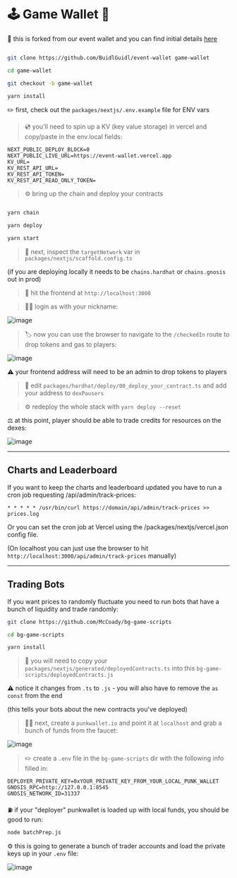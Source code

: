 # 🕹 Game Wallet 💎

🧪 this is forked from our event wallet and you can find initial details [here](https://github.com/BuidlGuidl/event-wallet)

```bash

git clone https://github.com/BuidlGuidl/event-wallet game-wallet

cd game-wallet

git checkout -b game-wallet

yarn install

```

✏️ first, check out the `packages/nextjs/.env.example` file for ENV vars 

> 💿 you'll need to spin up a KV (key value storage) in vercel and copy/paste in the env.local fields:


```
NEXT_PUBLIC_DEPLOY_BLOCK=0
NEXT_PUBLIC_LIVE_URL=https://event-wallet.vercel.app
KV_URL=
KV_REST_API_URL=
KV_REST_API_TOKEN=
KV_REST_API_READ_ONLY_TOKEN=
```


> ⚙️ bring up the chain and deploy your contracts 

```bash

yarn chain

yarn deploy

yarn start

```


> 📝  next, inspect the `targetNetwork` var in `packages/nextjs/scaffold.config.ts` 

(if you are deploying locally it needs to be `chains.hardhat` or `chains.gnosis` out in prod)

> 📱 hit the frontend at `http://localhost:3000` 


> 💁‍♂️ login as with your nickname:

![image](https://github.com/BuidlGuidl/event-wallet/assets/2653167/bfbbe1a3-8fee-4b73-8ff9-12954827a962)

> 🏷 now you can use the browser to navigate to the `/checkedIn` route to drop tokens and gas to players:

![image](https://github.com/BuidlGuidl/event-wallet/assets/2653167/1d1e19e1-35fb-4302-9bd6-780fed7af7cf)

⚠️ your frontend address will need to be an admin to drop tokens to players

> 📝 edit `packages/hardhat/deploy/00_deploy_your_contract.ts` and add your address to `dexPausers`

> ⚙️ redeploy the whole stack with `yarn deploy --reset`

⚖️ at this point, player should be able to trade credits for resources on the dexes:

![image](https://github.com/BuidlGuidl/event-wallet/assets/2653167/09a019de-8112-4912-9889-d1fa47cb0d4d)


---

## Charts and Leaderboard

If you want to keep the charts and leaderboard updated you have to run a cron job requesting /api/admin/track-prices:

```
* * * * * /usr/bin/curl https://domain/api/admin/track-prices >> prices.log
```

Or you can set the cron job at Vercel using the /packages/nextjs/vercel.json config file.

(On localhost you can just use the browser to hit `http://localhost:3000/api/admin/track-prices` manually) 


---

## Trading Bots 

If you want prices to randomly fluctuate you need to run bots that have a bunch of liquidity and trade randomly:

```bash
git clone https://github.com/McCoady/bg-game-scripts

cd bg-game-scripts

yarn install
```

> 💾 you will need to copy your `packages/nextjs/generated/deployedContracts.ts` into this `bg-game-scripts/deployedContracts.js`

⚠️ notice it changes from `.ts` to `.js` - you will also have to remove the `as const` from the end

(this tells your bots about the new contracts you've deployed)

> 🧑‍🎤 next, create a `punkwallet.io` and point it at `localhost` and grab a bunch of funds from the faucet:

 ![image](https://github.com/BuidlGuidl/event-wallet/assets/2653167/64bb4db8-4032-4e8c-9e5f-0e3efde9c937)

> ✏️ create a `.env` file in the `bg-game-scripts` dir with the following info filled in:

```
DEPLOYER_PRIVATE_KEY=0xYOUR_PRIVATE_KEY_FROM_YOUR_LOCAL_PUNK_WALLET
GNOSIS_RPC=http://127.0.0.1:8545
GNOSIS_NETWORK_ID=31337
```

⛽️ if your "deployer" punkwallet is loaded up with local funds, you should be good to run:

```bash
node batchPrep.js
```

⚙️ this is going to generate a bunch of trader accounts and load the private keys up in your `.env` file:

![image](https://github.com/BuidlGuidl/event-wallet/assets/2653167/d59b9c72-0a6d-4029-8257-0f4d0b8212dd)






